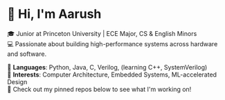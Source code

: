 # 👋 Hi, I'm Aarush

🎓 Junior at Princeton University | ECE Major, CS & English Minors  
💻 Passionate about building high-performance systems across hardware and software.

🔧 **Languages**: Python, Java, C, Verilog, (learning C++, SystemVerilog)  
🧠 **Interests**: Computer Architecture, Embedded Systems, ML-accelerated Design  
📁 Check out my pinned repos below to see what I'm working on!
